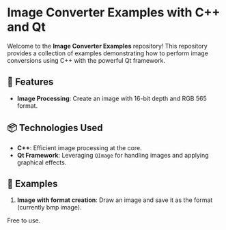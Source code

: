 # Image Converter Examples with C++ and Qt

Welcome to the **Image Converter Examples** repository! This repository provides a collection of examples demonstrating how to perform image conversions using C++ with the powerful Qt framework. 

## 🚀 Features

- **Image Processing**: Create an image with 16-bit depth and RGB 565 format.

## 📦 Technologies Used

- **C++**: Efficient image processing at the core.
- **Qt Framework**: Leveraging `QImage` for handling images and applying graphical effects.

## 📄 Examples

1. **Image with format creation**: Draw an image and save it as the format (currently bmp image).

Free to use.
